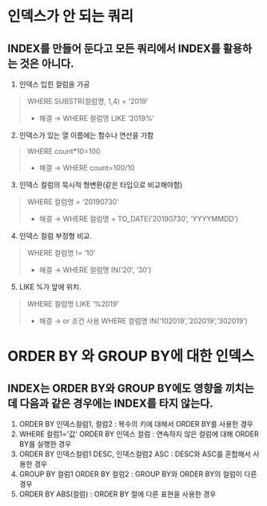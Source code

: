 # 인덱스가 안 되는 쿼리
## INDEX를 만들어 둔다고 모든 쿼리에서 INDEX를 활용하는 것은 아니다.

1. 인덱스 입힌 컬럼을 가공
> WHERE SUBSTR(컬럼명, 1,4) = ‘2019’
> - 해결 → WHERE 컬럼명 LIKE ‘2019%’
2. 인덱스가 있는 열 이름에는 함수나 연산을 가함
> WHERE count*10=100
> - 해결 →  WHERE count=100/10
3. 인덱스 컬럼의 묵시적 형변환(같은 타입으로 비교해야함)
> WHERE 컬럼명 = ‘20190730’
> - 해결 → WHERE 컬럼명 = TO_DATE(‘20190730’, ‘YYYYMMDD’)
4. 인덱스 컬럼 부정형 비교.
> WHERE 컬럼명 != ‘10’
> - 해결 → WHERE 컬럼명 IN(‘20’, ‘30’)
5. LIKE %가 앞에 위치.
> WHERE 컬럼명 LIKE ‘%2019’
> - 해결 → or 조건 사용 WHERE 컬럼명 IN(‘102019’,‘202019’,‘302019’)
 

# ORDER BY 와 GROUP BY에 대한 인덱스
## INDEX는 ORDER BY와 GROUP BY에도 영향을 끼치는데 다음과 같은 경우에는 INDEX를 타지 않는다.

1. ORDER BY 인덱스컬럼1, 컬럼2 : 복수의 키에 대해서 ORDER BY를 사용한 경우
2. WHERE 컬럼1='값' ORDER BY 인덱스 컬럼 : 연속하지 않은 컬럼에 대해 ORDER BY를 실행한 경우
3. ORDER BY 인덱스컬럼1 DESC, 인덱스컬럼2 ASC : DESC와 ASC를 혼합해서 사용한 경우
4. GROUP BY 컬럼1 ORDER BY 컬럼2 : GROUP BY와 ORDER BY의 컬럼이 다른 경우
5. ORDER BY ABS(컬럼) : ORDER BY 절에 다른 표현을 사용한 경우

